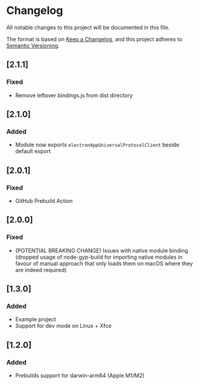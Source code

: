 # Changelog

All notable changes to this project will be documented in this file.

The format is based on [Keep a Changelog](https://keepachangelog.com/en/1.0.0/),
and this project adheres to [Semantic Versioning](https://semver.org/spec/v2.0.0.html).

## [2.1.1]

### Fixed
- Remove leftover bindings.js from dist directory

## [2.1.0]

### Added
- Module now exports `electronAppUniversalProtocolClient` beside default export

## [2.0.1]

### Fixed
- GitHub Prebuild Action

## [2.0.0]

### Fixed
- (POTENTIAL BREAKING CHANGE) Issues with native module binding (dropped usage of node-gyp-build for importing native modules in favour of manual approach that only loads them on macOS where they are indeed required)

## [1.3.0]

### Added
- Example project
- Support for dev mode on Linux + Xfce

## [1.2.0]

### Added

- Prebuilds support for darwin-arm64 (Apple M1/M2)
